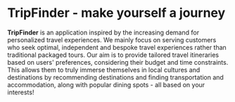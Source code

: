 <h1>TripFinder - make yourself a journey</h1>
<p><b>TripFinder</b> is an application inspired by the increasing demand for personalized travel experiences. We mainly focus on serving customers who seek optimal, independent and bespoke travel experiences rather than traditional packaged tours. Our aim is to provide tailored travel itineraries based on users' preferences, considering their budget and time constraints. This allows them to truly immerse themselves in local cultures and destinations by recommending destinations and finding transportation and accommodation, along with popular dining spots - all based on your interests!</p>
